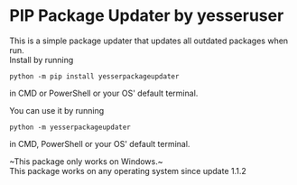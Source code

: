 
# PIP Package Updater by yesseruser

This is a simple package updater that updates all outdated packages when run.  
Install by running
```
python -m pip install yesserpackageupdater
```
in CMD or PowerShell or your OS' default terminal.  

You can use it by running 
```
python -m yesserpackageupdater
```
in CMD, PowerShell or your OS' default terminal.

~This package only works on Windows.~  
This package works on any operating system since update 1.1.2

